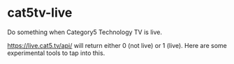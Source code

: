 # cat5tv-live
Do something when Category5 Technology TV is live.

https://live.cat5.tv/api/ will return either 0 (not live) or 1 (live). Here are some experimental tools to tap into this.
